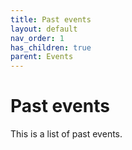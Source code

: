 ```yaml
---
title: Past events
layout: default
nav_order: 1
has_children: true
parent: Events
---
```


# Past events

This is a list of past events. 

